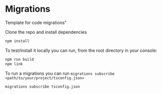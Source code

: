 # Migrations
Template for code migrations"


Clone the repo and install dependencies

```bash
npm install
```

To test/install it locally you can run, from the root directory in your console: 

```bash
npm run build
npm link
```

To run a migrations you can run `migrations subscribe <path/to/your/project/tsconfig.json>`

```bash
migrations subscribe tsconfig.json
```
